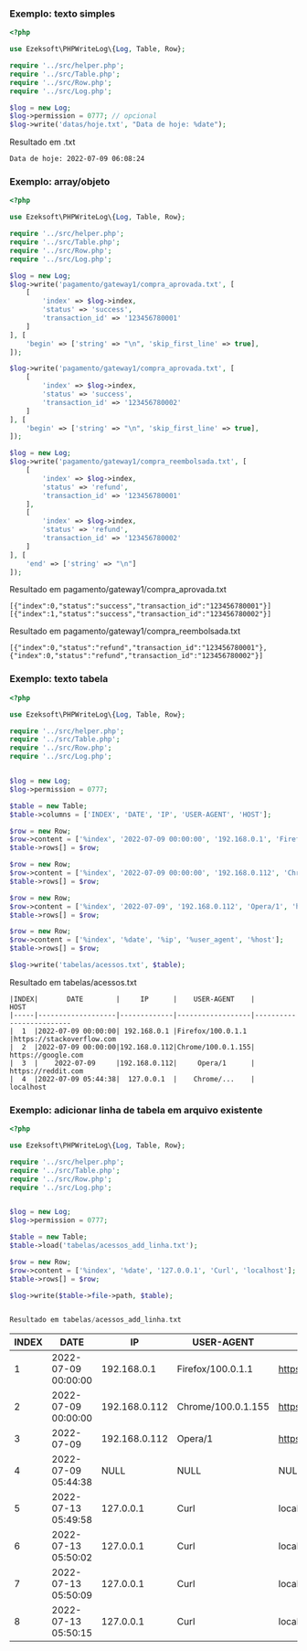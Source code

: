 ### Exemplo: texto simples

```php
<?php 

use Ezeksoft\PHPWriteLog\{Log, Table, Row};

require '../src/helper.php';
require '../src/Table.php';
require '../src/Row.php';
require '../src/Log.php';

$log = new Log;
$log->permission = 0777; // opcional
$log->write('datas/hoje.txt', "Data de hoje: %date");
```
Resultado em .txt
```
Data de hoje: 2022-07-09 06:08:24
```

### Exemplo: array/objeto

```php
<?php 

use Ezeksoft\PHPWriteLog\{Log, Table, Row};

require '../src/helper.php';
require '../src/Table.php';
require '../src/Row.php';
require '../src/Log.php';

$log = new Log;
$log->write('pagamento/gateway1/compra_aprovada.txt', [
	[
		'index' => $log->index,
		'status' => 'success',
		'transaction_id' => '123456780001'
	]
], [
	'begin' => ['string' => "\n", 'skip_first_line' => true],
]);

$log->write('pagamento/gateway1/compra_aprovada.txt', [
	[
		'index' => $log->index,
		'status' => 'success',
		'transaction_id' => '123456780002'
	]
], [
	'begin' => ['string' => "\n", 'skip_first_line' => true],
]);

$log = new Log;
$log->write('pagamento/gateway1/compra_reembolsada.txt', [
	[
		'index' => $log->index,
		'status' => 'refund',
		'transaction_id' => '123456780001'
	],
	[
		'index' => $log->index,
		'status' => 'refund',
		'transaction_id' => '123456780002'
	]
], [
	'end' => ['string' => "\n"]
]);
```
Resultado em pagamento/gateway1/compra_aprovada.txt
```
[{"index":0,"status":"success","transaction_id":"123456780001"}]
[{"index":1,"status":"success","transaction_id":"123456780002"}]
```

Resultado em pagamento/gateway1/compra_reembolsada.txt
```
[{"index":0,"status":"refund","transaction_id":"123456780001"},{"index":0,"status":"refund","transaction_id":"123456780002"}]
```

### Exemplo: texto tabela

```php
<?php 

use Ezeksoft\PHPWriteLog\{Log, Table, Row};

require '../src/helper.php';
require '../src/Table.php';
require '../src/Row.php';
require '../src/Log.php';


$log = new Log;
$log->permission = 0777;

$table = new Table;
$table->columns = ['INDEX', 'DATE', 'IP', 'USER-AGENT', 'HOST'];

$row = new Row;
$row->content = ['%index', '2022-07-09 00:00:00', '192.168.0.1', 'Firefox/100.0.1.1', 'https://stackoverflow.com'];
$table->rows[] = $row;

$row = new Row;
$row->content = ['%index', '2022-07-09 00:00:00', '192.168.0.112', 'Chrome/100.0.1.155', 'https://google.com'];
$table->rows[] = $row;

$row = new Row;
$row->content = ['%index', '2022-07-09', '192.168.0.112', 'Opera/1', 'https://reddit.com'];
$table->rows[] = $row;

$row = new Row;
$row->content = ['%index', '%date', '%ip', '%user_agent', '%host'];
$table->rows[] = $row;

$log->write('tabelas/acessos.txt', $table);
```


Resultado em tabelas/acessos.txt
```
|INDEX|       DATE        |     IP      |    USER-AGENT    |          HOST           
|-----|-------------------|-------------|------------------|-------------------------
|  1  |2022-07-09 00:00:00| 192.168.0.1 |Firefox/100.0.1.1 |https://stackoverflow.com
|  2  |2022-07-09 00:00:00|192.168.0.112|Chrome/100.0.1.155|   https://google.com    
|  3  |    2022-07-09     |192.168.0.112|     Opera/1      |   https://reddit.com    
|  4  |2022-07-09 05:44:38|  127.0.0.1  |    Chrome/...    |       localhost          

```


### Exemplo: adicionar linha de tabela em arquivo existente

```php
<?php 

use Ezeksoft\PHPWriteLog\{Log, Table, Row};

require '../src/helper.php';
require '../src/Table.php';
require '../src/Row.php';
require '../src/Log.php';


$log = new Log;
$log->permission = 0777;

$table = new Table;
$table->load('tabelas/acessos_add_linha.txt');

$row = new Row;
$row->content = ['%index', '%date', '127.0.0.1', 'Curl', 'localhost'];
$table->rows[] = $row;

$log->write($table->file->path, $table);


Resultado em tabelas/acessos_add_linha.txt
```
|INDEX|       DATE        |     IP      |    USER-AGENT    |          HOST           |
|-----|-------------------|-------------|------------------|-------------------------|
|  1  |2022-07-09 00:00:00| 192.168.0.1 |Firefox/100.0.1.1 |https://stackoverflow.com|
|  2  |2022-07-09 00:00:00|192.168.0.112|Chrome/100.0.1.155|   https://google.com    |
|  3  |    2022-07-09     |192.168.0.112|     Opera/1      |   https://reddit.com    |
|  4  |2022-07-09 05:44:38|    NULL     |       NULL       |          NULL           |
|  5  |2022-07-13 05:49:58|  127.0.0.1  |       Curl       |        localhost        |
|  6  |2022-07-13 05:50:02|  127.0.0.1  |       Curl       |        localhost        |
|  7  |2022-07-13 05:50:09|  127.0.0.1  |       Curl       |        localhost        |
|  8  |2022-07-13 05:50:15|  127.0.0.1  |       Curl       |        localhost        |

```